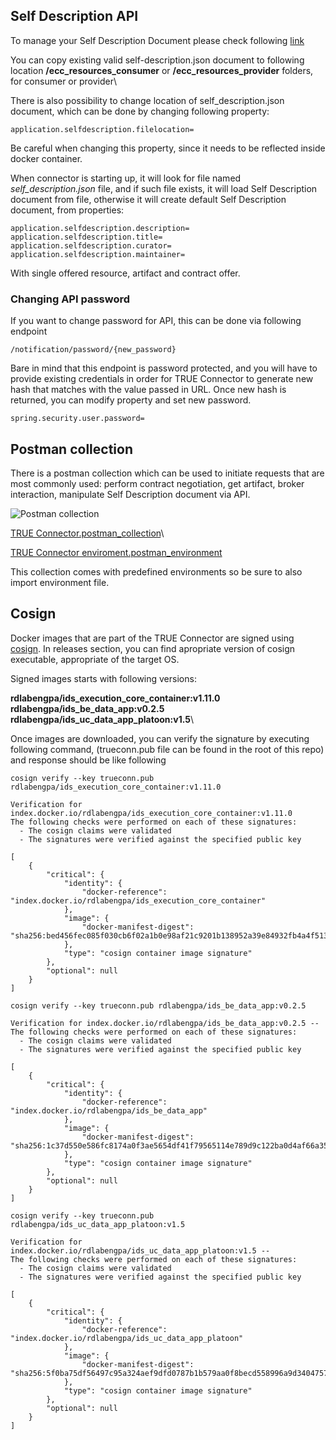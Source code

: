 ## Self Description API <a href="#selfdescription" id="selfdescription"></a>

To manage your Self Description Document please check following [link](https://github.com/Engineering-Research-and-Development/true-connector-execution\_core\_container/blob/master/doc/SELF\_DESCRIPTION.md)

You can copy existing valid self-description.json document to following location **/ecc\_resources\_consumer** or **/ecc\_resources\_provider** folders, for consumer or provider\


There is also possibility to change location of self\_description.json document, which can be done by changing following property:

```
application.selfdescription.filelocation=

```

Be careful when changing this property, since it needs to be reflected inside docker container.

When connector is starting up, it will look for file named _self\_description.json_ file, and if such file exists, it will load Self Description document from file, otherwise it will create default Self Description document, from properties:

```
application.selfdescription.description=
application.selfdescription.title=
application.selfdescription.curator=
application.selfdescription.maintainer=
```

With single offered resource, artifact and contract offer.

### Changing API password <a href="#changepassword" id="changepassword"></a>

If you want to change password for API, this can be done via following endpoint

```
/notification/password/{new_password}
```

Bare in mind that this endpoint is password protected, and you will have to provide existing credentials in order for TRUE Connector to generate new hash that matches with the value passed in URL. Once new hash is returned, you can modify property and set new password.

```
spring.security.user.password=
```

## Postman collection <a href="#postman" id="postman"></a>

There is a postman collection which can be used to initiate requests that are most commonly used: perform contract negotiation, get artifact, broker interaction, manipulate Self Description document via API.

![Postman collection](postman\_collection.png)

[TRUE Connector.postman\_collection](TRUEConnector.postman\_collection.json)\


[TRUE Connector enviroment.postman\_environment](TRUEConnector\_enviroment.postman\_environment.json)

This collection comes with predefined environments so be sure to also import environment file.

## Cosign <a href="#cosign" id="cosign"></a>

Docker images that are part of the TRUE Connector are signed using [cosign](https://github.com/sigstore/cosign). In releases section, you can find apropriate version of cosign executable, appropriate of the target OS.

Signed images starts with following versions:

**rdlabengpa/ids\_execution\_core\_container:v1.11.0**\
**rdlabengpa/ids\_be\_data\_app:v0.2.5**\
**rdlabengpa/ids\_uc\_data\_app\_platoon:v1.5**\


Once images are downloaded, you can verify the signature by executing following command, (trueconn.pub file can be found in the root of this repo) and response should be like following

```
cosign verify --key trueconn.pub rdlabengpa/ids_execution_core_container:v1.11.0

Verification for index.docker.io/rdlabengpa/ids_execution_core_container:v1.11.0
The following checks were performed on each of these signatures:
  - The cosign claims were validated
  - The signatures were verified against the specified public key

[
	{
		"critical": {
			"identity": {
				"docker-reference": "index.docker.io/rdlabengpa/ids_execution_core_container"
			},
			"image": {
				"docker-manifest-digest": "sha256:bed456fec085f030cb6f02a1b0e98af21c9201b138952a39e84932fb4a4f5130"
			},
			"type": "cosign container image signature"
		},
		"optional": null
	}
]
```

```
cosign verify --key trueconn.pub rdlabengpa/ids_be_data_app:v0.2.5

Verification for index.docker.io/rdlabengpa/ids_be_data_app:v0.2.5 --
The following checks were performed on each of these signatures:
  - The cosign claims were validated
  - The signatures were verified against the specified public key

[
	{
		"critical": {
			"identity": {
				"docker-reference": "index.docker.io/rdlabengpa/ids_be_data_app"
			},
			"image": {
				"docker-manifest-digest": "sha256:1c37d550e586fc8174a0f3ae5654df41f79565114e789d9c122ba0d4af66a35e"
			},
			"type": "cosign container image signature"
		},
		"optional": null
	}
]
```

```
cosign verify --key trueconn.pub rdlabengpa/ids_uc_data_app_platoon:v1.5

Verification for index.docker.io/rdlabengpa/ids_uc_data_app_platoon:v1.5 --
The following checks were performed on each of these signatures:
  - The cosign claims were validated
  - The signatures were verified against the specified public key

[
	{
		"critical": {
			"identity": {
				"docker-reference": "index.docker.io/rdlabengpa/ids_uc_data_app_platoon"
			},
			"image": {
				"docker-manifest-digest": "sha256:5f0ba75df56497c95a324aef9dfd0787b1b579aa0f8becd558996a9d3404757e"
			},
			"type": "cosign container image signature"
		},
		"optional": null
	}
]
```
